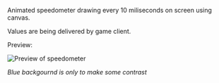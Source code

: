 Animated speedometer drawing every 10 miliseconds on screen using canvas.

Values are being delivered by game client.

Preview:

![Preview of speedometer](https://i.imgur.com/FhnhXLy.png)

*Blue backgournd is only to make some contrast*